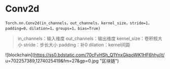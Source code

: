 # Conv2d
`Torch.nn.Conv2d(in_channels，out_channels，kernel_size，stride=1，padding=0，dilation=1，groups=1，bias=True)`

> in_channels：输入维度
> out_channels：输出维度
> kernel_size：卷积核大小
> stride：步长大小
> padding：补0
> dilation：kernel间距

![blockchain](https://ss0.bdstatic.com/70cFvHSh_Q1YnxGkpoWK1HF6hhy/it/
u=702257389,1274025419&fm=27&gp=0.jpg "区块链")
